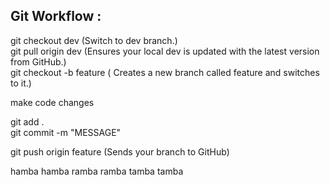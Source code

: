 ## Git Workflow : 

git checkout dev    (Switch to dev branch.)  
git pull origin dev    (Ensures your local dev is updated with the latest version from GitHub.)  
git checkout -b feature    ( Creates a new branch called feature and switches to it.)  

make code changes  

git add .  
git commit -m "MESSAGE"  

git push origin feature		(Sends your branch to GitHub)  

hamba hamba ramba ramba
tamba tamba

